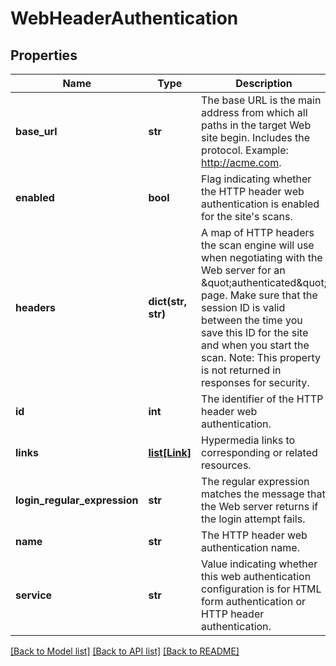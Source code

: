 # WebHeaderAuthentication

## Properties
Name | Type | Description | Notes
------------ | ------------- | ------------- | -------------
**base_url** | **str** | The base URL is the main address from which all paths in the target Web site begin. Includes the protocol. Example: http://acme.com. | [optional] 
**enabled** | **bool** | Flag indicating whether the HTTP header web authentication is enabled for the site&#x27;s scans. | [optional] 
**headers** | **dict(str, str)** | A map of HTTP headers the scan engine will use when negotiating with the Web server for an \&quot;authenticated\&quot; page. Make sure that the session ID is valid between the time you save this ID for the site and when you start the scan. Note: This property is not returned in responses for security. | [optional] 
**id** | **int** | The identifier of the HTTP header web authentication. | [optional] 
**links** | [**list[Link]**](Link.md) | Hypermedia links to corresponding or related resources. | [optional] 
**login_regular_expression** | **str** | The regular expression matches the message that the Web server returns if the login attempt fails. | [optional] 
**name** | **str** | The HTTP header web authentication name. | [optional] 
**service** | **str** | Value indicating whether this web authentication  configuration is for HTML form authentication or HTTP header authentication. | [optional] 

[[Back to Model list]](../README.md#documentation-for-models) [[Back to API list]](../README.md#documentation-for-api-endpoints) [[Back to README]](../README.md)

